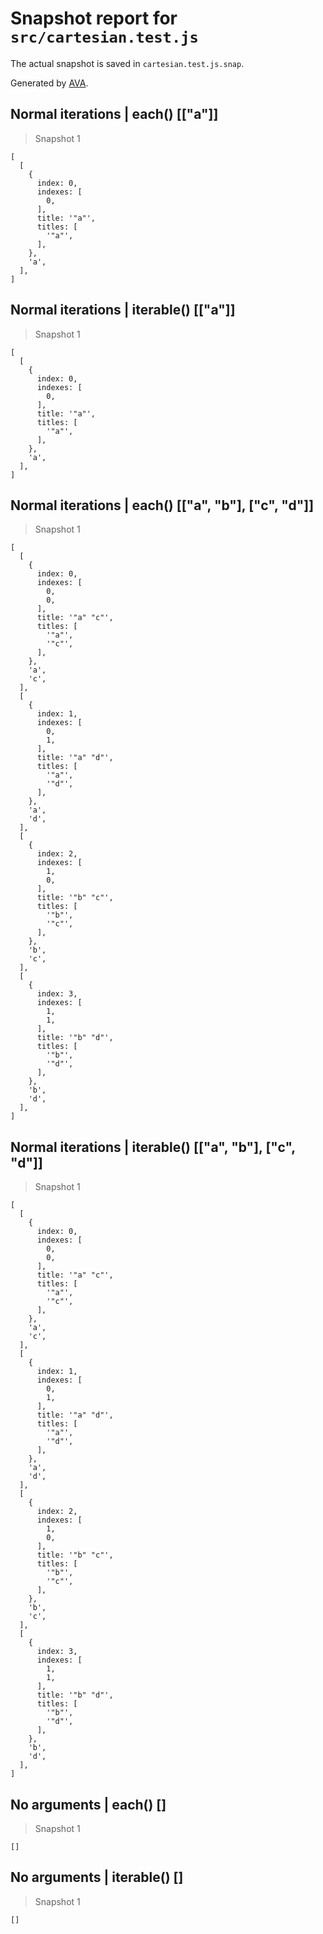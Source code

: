 # Snapshot report for `src/cartesian.test.js`

The actual snapshot is saved in `cartesian.test.js.snap`.

Generated by [AVA](https://avajs.dev).

## Normal iterations | each() [["a"]]

> Snapshot 1

    [
      [
        {
          index: 0,
          indexes: [
            0,
          ],
          title: '"a"',
          titles: [
            '"a"',
          ],
        },
        'a',
      ],
    ]

## Normal iterations | iterable() [["a"]]

> Snapshot 1

    [
      [
        {
          index: 0,
          indexes: [
            0,
          ],
          title: '"a"',
          titles: [
            '"a"',
          ],
        },
        'a',
      ],
    ]

## Normal iterations | each() [["a", "b"], ["c", "d"]]

> Snapshot 1

    [
      [
        {
          index: 0,
          indexes: [
            0,
            0,
          ],
          title: '"a" "c"',
          titles: [
            '"a"',
            '"c"',
          ],
        },
        'a',
        'c',
      ],
      [
        {
          index: 1,
          indexes: [
            0,
            1,
          ],
          title: '"a" "d"',
          titles: [
            '"a"',
            '"d"',
          ],
        },
        'a',
        'd',
      ],
      [
        {
          index: 2,
          indexes: [
            1,
            0,
          ],
          title: '"b" "c"',
          titles: [
            '"b"',
            '"c"',
          ],
        },
        'b',
        'c',
      ],
      [
        {
          index: 3,
          indexes: [
            1,
            1,
          ],
          title: '"b" "d"',
          titles: [
            '"b"',
            '"d"',
          ],
        },
        'b',
        'd',
      ],
    ]

## Normal iterations | iterable() [["a", "b"], ["c", "d"]]

> Snapshot 1

    [
      [
        {
          index: 0,
          indexes: [
            0,
            0,
          ],
          title: '"a" "c"',
          titles: [
            '"a"',
            '"c"',
          ],
        },
        'a',
        'c',
      ],
      [
        {
          index: 1,
          indexes: [
            0,
            1,
          ],
          title: '"a" "d"',
          titles: [
            '"a"',
            '"d"',
          ],
        },
        'a',
        'd',
      ],
      [
        {
          index: 2,
          indexes: [
            1,
            0,
          ],
          title: '"b" "c"',
          titles: [
            '"b"',
            '"c"',
          ],
        },
        'b',
        'c',
      ],
      [
        {
          index: 3,
          indexes: [
            1,
            1,
          ],
          title: '"b" "d"',
          titles: [
            '"b"',
            '"d"',
          ],
        },
        'b',
        'd',
      ],
    ]

## No arguments | each() []

> Snapshot 1

    []

## No arguments | iterable() []

> Snapshot 1

    []
